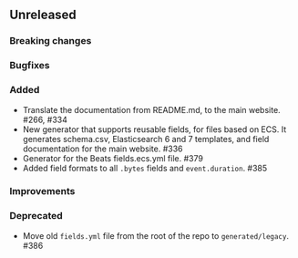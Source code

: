 ## Unreleased

### Breaking changes

### Bugfixes

### Added

* Translate the documentation from README.md, to the main website. #266, #334
* New generator that supports reusable fields, for files based on ECS.
  It generates schema.csv, Elasticsearch 6 and 7 templates, and field documentation
  for the main website. #336
* Generator for the Beats fields.ecs.yml file. #379
* Added field formats to all `.bytes` fields and `event.duration`. #385

### Improvements

### Deprecated

* Move old `fields.yml` file from the root of the repo to `generated/legacy`. #386

<!-- All empty sections:

## Unreleased

### Breaking changes

### Bugfixes

### Added

### Improvements

### Deprecated

-->
